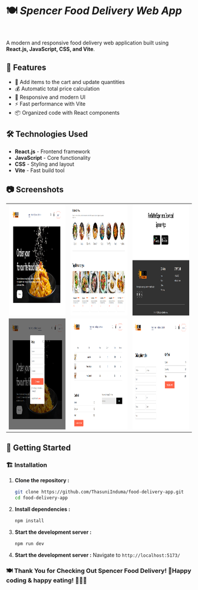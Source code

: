 # 🍽️ *Spencer Food Delivery Web App*
<br>

A modern and responsive food delivery web application built using **React.js, JavaScript, CSS, and Vite**.

## 🚀 Features

- 🛒 Add items to the cart and update quantities
- 💰 Automatic total price calculation
- 🎨 Responsive and modern UI
- ⚡ Fast performance with Vite
- 📦 Organized code with React components

## 🛠️ Technologies Used

- **React.js** - Frontend framework
- **JavaScript** - Core functionality
- **CSS** - Styling and layout
- **Vite** - Fast build tool

## 📷 Screenshots

<table>
  <tr>
    <td><img src="images/img1.png" alt="Home" width="700" height="300"/></td>
    <td><img src="images/img2.png" alt="Menu" width="700" height="300"/></td>
    <td><img src="images/img7.png" alt="Contact" width="700" height="300"/></td>
  </tr>
  <tr>
    <td><img src="images/img4.png" alt="Sign Up" width="700" height="300"/></td>
    <td><img src="images/img5.png" alt="Cart" width="700" height="300"/></td>
    <td><img src="images/img6.png" alt="Order" width="700" height="300"/></td>
  </tr>
</table>

## 🎯 Getting Started

### 🏗️ Installation

1. **Clone the repository :**  
   ```bash
   git clone https://github.com/ThasuniInduma/food-delivery-app.git
   cd food-delivery-app

2. **Install dependencies :**  
   ```bash
   npm install

3. **Start the development server :**  
   ```bash
   npm run dev

4. **Start the development server :**
   Navigate to `http://localhost:5173/`

### 🍽️ Thank You for Checking Out Spencer Food Delivery! 🚀Happy coding & happy eating! 🍕🍔🥗
